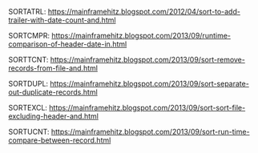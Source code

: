 SORTATRL: https://mainframehitz.blogspot.com/2012/04/sort-to-add-trailer-with-date-count-and.html

SORTCMPR: https://mainframehitz.blogspot.com/2013/09/runtime-comparison-of-header-date-in.html

SORTTCNT: https://mainframehitz.blogspot.com/2013/09/sort-remove-records-from-file-and.html

SORTDUPL: https://mainframehitz.blogspot.com/2013/09/sort-separate-out-duplicate-records.html

SORTEXCL: https://mainframehitz.blogspot.com/2013/09/sort-sort-file-excluding-header-and.html

SORTUCNT: https://mainframehitz.blogspot.com/2013/09/sort-run-time-compare-between-record.html
